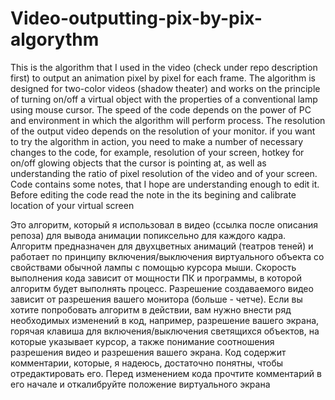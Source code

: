 # Video-outputting-pix-by-pix-algorythm
  This is the algorithm that I used in the video (check under repo description first) to output an animation pixel by pixel for each frame. The algorithm is designed for two-color videos (shadow theater) and works on the principle of turning on/off a virtual object with the properties of a conventional lamp using mouse cursor. The speed of the code depends on the power of PC and environment in which the algorithm will perform process. The resolution of the output video depends on the resolution of your monitor. if you want to try the algorithm in action, you need to make a number of necessary changes to the code, for example, resolution of your screen, hotkey for on/off glowing objects that the cursor is pointing at, as well as understanding the ratio of pixel resolution of the video and of your screen. Code contains some notes, that I hope are understanding enough to edit it.
  Before editing the code read the note in the its begining and calibrate location of your virtual screen

  Это алгоритм, который я использовал в видео (ссылка после описания репоза) для вывода анимации попиксельно для каждого кадра. Алгоритм предназначен для двухцветных анимаций (театров теней) и работает по принципу включения/выключения виртуального объекта со свойствами обычной лампы с помощью курсора мыши. Скорость выполнения кода зависит от мощности ПК и программы, в которой алгоритм будет выполнять процесс. Разрешение создаваемого видео зависит от разрешения вашего монитора (больше - четче). Если вы хотите попробовать алгоритм в действии, вам нужно внести ряд необходимых изменений в код, например, разрешение вашего экрана, горячая клавиша для включения/выключения светящихся объектов, на которые указывает курсор, а также понимание соотношения разрешения видео и разрешения вашего экрана. Код содержит  комментарии, которые, я надеюсь, достаточно понятны, чтобы отредактировать его.
  Перед изменением кода прочтите комментарий в его начале и откалибруйте положение виртуального экрана
